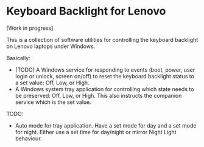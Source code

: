 # Keyboard Backlight for Lenovo

[Work in progress]

This is a collection of software utilities for controlling the keyboard backlight on Lenovo laptops under Windows.

Basically:

- [TODO] A Windows service for responding to events (boot, power, user login or unlock, screen on/off) to reset the keyboard backlight status to a set value: Off, Low, or High.
- A Windows system tray application for controlling which state needs to be preserved: Off, Low, or High. This also instructs the companion service which is the set value.

TODO:

- Auto mode for tray application. Have a set mode for day and a set mode for night. Either use a set time for day/night or mirror Night Light behaviour.
